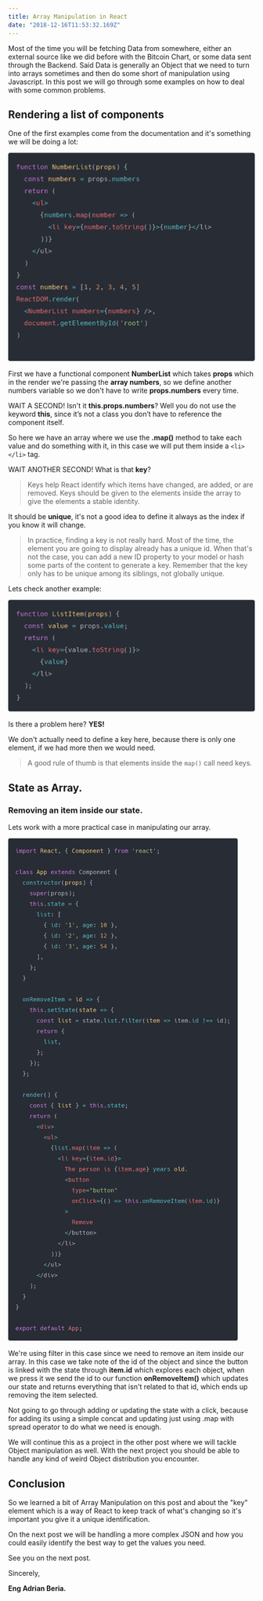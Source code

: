 ```yaml
---
title: Array Manipulation in React
date: "2018-12-16T11:53:32.169Z"
---
```


Most of the time you will be fetching Data from somewhere, either an external source like we did before with the Bitcoin Chart, or some data sent through the Backend. Said Data is generally an Object that we need to turn into arrays sometimes and then do some short of manipulation using Javascript. In this post we will go through some examples on how to deal with some common problems.

## Rendering a list of components

One of the first examples come from the documentation and it's something we will be doing a lot:

![Code](array-map-4.png)

First we have a functional component **NumberList** which takes **props** which in the render we're passing the **array numbers**, so we define another numbers variable so we don't have to write **props.numbers** every time.

WAIT A SECOND! Isn't it **this.props.numbers**? Well you do not use the keyword **this**, since it’s not a class you don’t have to reference the component itself.

So here we have an array where we use the **.map()** method to take each value and do something with it, in this case we will put them inside a `<li></li>` tag.

WAIT ANOTHER SECOND! What is that **key**? 

> Keys help React identify which items have changed, are added, or are removed. Keys should be given to the elements inside the array to give the elements a stable identity.

It should be **unique**, it's not a good idea to define it always as the index if you know it will change.

> In practice, finding a key is not really hard. Most of the time, the element you are going to display already has a unique id. When that's not the case, you can add a new ID property to your model or hash some parts of the content to generate a key. Remember that the key only has to be unique among its siblings, not globally unique.

Lets check another example:

![Code](array-map-5.png)

Is there a problem here? **YES!**

We don't actually need to define a key here, because there is only one element, if we had more then we would need.

> A good rule of thumb is that elements inside the `map()` call need keys.

## State as Array.

### Removing an item inside our state.

Lets work with a more practical case in manipulating our array. 

![Code](array-map-7.png)

We're using filter in this case since we need to remove an item inside our array. In this case we take note of the id of the object and since the button is linked with the state through **item.id** which explores each object, when we press it we send the id to our function **onRemoveItem()** which updates our state and returns everything that isn't related to that id, which ends up removing the item selected.

Not going to go through adding or updating the state with a click, because for adding its using a simple concat and updating just using .map with spread operator to do what we need is enough.

We will continue this as a project in the other post where we will tackle Object manipulation as well. With the next project you should be able to handle any kind of weird Object distribution you encounter.

## Conclusion

So we learned a bit of Array Manipulation on this post and about the "key" element which is a way of React to keep track of what's changing so it's important you give it a unique identification. 

On the next post we will be handling a more complex JSON and how you could easily identify the best way to get the values you need.

See you on the next post.

Sincerely,

**Eng Adrian Beria.**